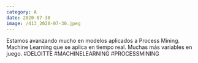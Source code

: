 ```yaml
--- 
category: A 
date: 2020-07-30 
image: /413_2020-07-30.jpeg 
--- 
```


Estamos avanzando mucho en modelos aplicados a Process Mining. Machine Learning que se aplica en tiempo real. Muchas más variables en juego. #DELOITTE #MACHINELEARNING #PROCESSMINING